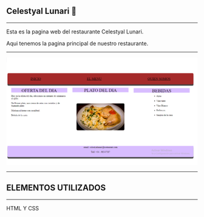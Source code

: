 ##  Celestyal Lunari  :spaghetti:
---


Esta es la pagina web del restaurante Celestyal Lunari.

Aqui tenemos la pagina principal de nuestro restaurante.

---

<img src="/img/pagina.png" alt="web"/>

---

##  ELEMENTOS UTILIZADOS 

---

HTML Y CSS